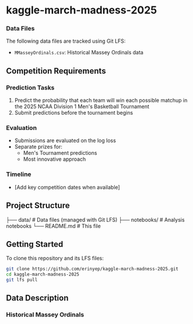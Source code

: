 # kaggle-march-madness-2025

### Data Files
The following data files are tracked using Git LFS:
- `MMasseyOrdinals.csv`: Historical Massey Ordinals data

## Competition Requirements

### Prediction Tasks
1. Predict the probability that each team will win each possible matchup in the 2025 NCAA Division 1 Men's Basketball Tournament
2. Submit predictions before the tournament begins

### Evaluation
- Submissions are evaluated on the log loss
- Separate prizes for:
  - Men's Tournament predictions
  - Most innovative approach

### Timeline
- [Add key competition dates when available]

## Project Structure

├── data/ # Data files (managed with Git LFS)
├── notebooks/ # Analysis notebooks
└── README.md # This file

## Getting Started
To clone this repository and its LFS files:
```bash
git clone https://github.com/erinyep/kaggle-march-madness-2025.git
cd kaggle-march-madness-2025
git lfs pull
```

## Data Description

### Historical Massey Ordinals

